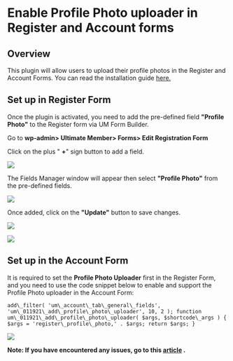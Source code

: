 ---
---
# Enable Profile Photo uploader in Register and Account forms
Overview
--------

 This plugin will allow users to upload their profile photos in the Register and Account Forms. You can read the installation guide  [here.](/docs-v3/extended/article/1663-download-installation-of-the-basic-extensions)

Set up in Register Form
-----------------------

 Once the plugin is activated, you need to add the pre-defined field  <strong>"Profile Photo"</strong> to the Register form via UM Form Builder.

 Go to <strong>wp-admin&gt; Ultimate Member&gt; Forms&gt; Edit Registration Form</strong>

 Click on the plus " <strong>+</strong>" sign button to add a field.

  ![](https://s3.amazonaws.com/helpscout.net/docs/assets/561c96629033600a7a36d662/images/61e057d31adf855680c797fb/file-GkMp0FMAQJ.png)

 The Fields Manager window will appear then select <strong>"Profile Photo"</strong> from the pre-defined fields.

  ![](https://s3.amazonaws.com/helpscout.net/docs/assets/561c96629033600a7a36d662/images/61e0599fc73ba12e69a4fa77/file-Vldc3U0gTf.png)

 Once added, click on the <strong>"Update"</strong> button to save changes.

  ![](https://s3.amazonaws.com/helpscout.net/docs/assets/561c96629033600a7a36d662/images/61e05a6fb54d116b7c397182/file-jE8Pp6FwCv.png)

  ![](https://s3.amazonaws.com/helpscout.net/docs/assets/561c96629033600a7a36d662/images/61e8255a39e5d05141b60c9e/file-3Qd7Z50dN5.png)

<strong>Set up in the Account Form</strong>
-------------------------------------------

 It is required to set the <strong>Profile Photo Uploader</strong> first in the Register Form, and you need to use the code snippet below to enable and support the Profile Photo uploader in the Account Form:

``` add\_filter( 'um\_account\_tab\_general\_fields', 'um\_011921\_add\_profile\_photo\_uploader', 10, 2 ); function um\_011921\_add\_profile\_photo\_uploader( $args, $shortcode\_args ) { $args = 'register\_profile\_photo,' . $args; return $args; } ```

  ![](https://s3.amazonaws.com/helpscout.net/docs/assets/561c96629033600a7a36d662/images/61e8374f68cd260cc2d324f0/file-APyMykMmSl.png)

 <strong>Note: If you have encountered any issues, go to this  [article](/docs-v3/extended/article/114-photo-uploads-not-working) .</strong>